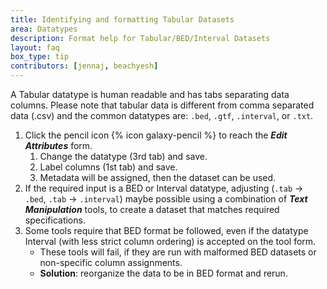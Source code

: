 ```yaml
---
title: Identifying and formatting Tabular Datasets
area: Datatypes
description: Format help for Tabular/BED/Interval Datasets
layout: faq
box_type: tip
contributors: [jennaj, beachyesh]
---
```



A Tabular datatype is human readable and has tabs separating data columns. Please note that tabular data is different from comma separated data (.csv) and the common datatypes are: `.bed`, `.gtf`, `.interval`, or `.txt`.
1. Click the pencil icon {% icon galaxy-pencil %} to reach the **_Edit Attributes_** form.
   1. Change the datatype (3rd tab) and save.
   2. Label columns (1st tab) and save.
   3. Metadata will be assigned, then the dataset can be used.
2. If the required input is a BED or Interval datatype, adjusting (``.tab`` → ``.bed``, ``.tab`` → ``.interval``) maybe possible using a combination of **_Text Manipulation_** tools, to create a dataset that matches required specifications.
3. Some tools require that BED format be followed, even if the datatype Interval (with less strict column ordering) is accepted on the tool form.
   - These tools will fail, if they are run with malformed BED datasets or non-specific column assignments.
   - **Solution**: reorganize the data to be in BED format and rerun.
